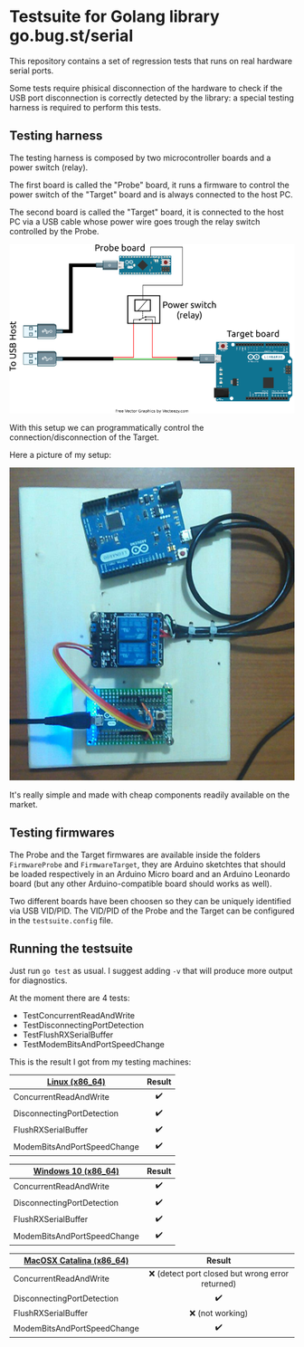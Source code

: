 # Testsuite for Golang library go.bug.st/serial

This repository contains a set of regression tests that runs on real hardware serial ports.

Some tests require phisical disconnection of the hardware to check if the USB port disconnection is correctly detected by the library: a special testing harness is required to perform this tests.

## Testing harness

The testing harness is composed by two microcontroller boards and a power switch (relay).

The first board is called the "Probe" board, it runs a firmware to control the power switch of the "Target" board and is always connected to the host PC.

The second board is called the "Target" board, it is connected to the host PC via a USB cable whose power wire goes trough the relay switch controlled by the Probe.

![Harness Diagram](harness_diagram.png)

With this setup we can programmatically control the connection/disconnection of the Target.

Here a picture of my setup:

![Harness Picture](harness_picture.png)

It's really simple and made with cheap components readily available on the market.

## Testing firmwares

The Probe and the Target firmwares are available inside the folders `FirmwareProbe` and `FirmwareTarget`, they are Arduino sketchtes that should be loaded respectively in an Arduino Micro board and an Arduino Leonardo board (but any other Arduino-compatible board should works as well).

Two different boards have been choosen so they can be uniquely identified via USB VID/PID. The VID/PID of the Probe and the Target can be configured in the `testsuite.config` file.

## Running the testsuite

Just run `go test` as usual. I suggest adding `-v` that will produce more output for diagnostics.

At the moment there are 4 tests:

* TestConcurrentReadAndWrite
* TestDisconnectingPortDetection
* TestFlushRXSerialBuffer
* TestModemBitsAndPortSpeedChange

This is the result I got from my testing machines:

| [Linux (x86_64)](test_run_linux_x86_64.txt) | Result |
| --------------------------- | :----------------: |
| ConcurrentReadAndWrite      | :heavy_check_mark: |
| DisconnectingPortDetection  | :heavy_check_mark: |
| FlushRXSerialBuffer         | :heavy_check_mark: |
| ModemBitsAndPortSpeedChange | :heavy_check_mark: |

| [Windows 10 (x86_64)](test_run_windows10_x86_64.txt) | Result |
| --------------------------- | :----------------: |
| ConcurrentReadAndWrite      | :heavy_check_mark: |
| DisconnectingPortDetection  | :heavy_check_mark: |
| FlushRXSerialBuffer         | :heavy_check_mark: |
| ModemBitsAndPortSpeedChange | :heavy_check_mark: |

| [MacOSX Catalina (x86_64)](test_run_darwin_x86_64.txt) | Result |
| --------------------------- | :----------------: |
| ConcurrentReadAndWrite      | :x: (detect port closed but wrong error returned) |
| DisconnectingPortDetection  | :heavy_check_mark: |
| FlushRXSerialBuffer         | :x: (not working)  |
| ModemBitsAndPortSpeedChange | :heavy_check_mark: |

